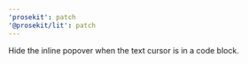 ```yaml
---
'prosekit': patch
'@prosekit/lit': patch
---
```


Hide the inline popover when the text cursor is in a code block.
